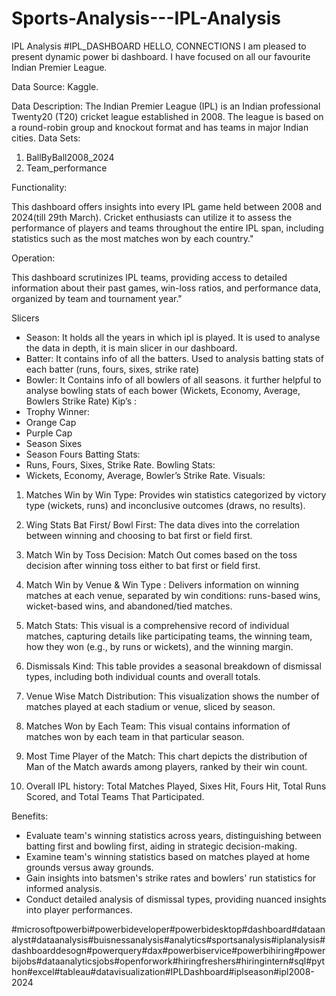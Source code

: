 # Sports-Analysis---IPL-Analysis
IPL Analysis
#IPL_DASHBOARD
HELLO, CONNECTIONS 
I am pleased to present dynamic power bi dashboard. I have focused on all our favourite Indian Premier League. 

Data Source: Kaggle. 


Data Description:
The Indian Premier League (IPL) is an Indian professional Twenty20 (T20) cricket league established in 2008. The league is based on a round-robin group and knockout format and has teams in major Indian cities.
Data Sets:
1.	BallByBall2008_2024
2.	Team_performance
	
Functionality:

This dashboard offers insights into every IPL game held between 2008 and 2024(till 29th March). Cricket enthusiasts can utilize it to assess the performance of players and teams throughout the entire IPL span, including statistics such as the most matches won by each country."

Operation:

This dashboard scrutinizes IPL teams, providing access to detailed information about their past games, win-loss ratios, and performance data, organized by team and tournament year."


Slicers
- Season:
It holds all the years in which ipl is played. It is used to analyse the data in depth, it is main slicer in our dashboard.
- Batter:
It contains info of all the batters. Used to analysis batting stats of each batter (runs, fours, sixes, strike rate)
- Bowler:
It Contains info of all bowlers of all seasons. it further helpful to analyse bowling stats of each bower (Wickets, Economy, Average, Bowlers Strike Rate)
Kip’s : 
- Trophy Winner:
- Orange Cap 
- Purple Cap
- Season Sixes
- Season Fours 
Batting Stats:
-	Runs, Fours, Sixes, Strike Rate.
Bowling Stats:
-	Wickets, Economy, Average, Bowler’s Strike Rate. 
Visuals: 
1.	Matches Win by Win Type:
  	Provides win statistics categorized by victory type (wickets, runs) and inconclusive outcomes (draws, no results).
  	
2.	Wing Stats Bat First/ Bowl First:
  	The data dives into the correlation between winning and choosing to bat first or field first.
  	
3.	Match Win by Toss Decision:
     Match Out comes based on the toss decision after winning toss either to bat first or field first.
  	
4.	Match Win by Venue & Win Type :
  	Delivers information on winning matches at each venue, separated by win conditions: runs-based wins, wicket-based wins, and abandoned/tied matches.
  	
5.	Match Stats:
    This visual is a comprehensive record of individual matches, capturing details like participating teams, the winning team, how they won (e.g., by runs or wickets), and the winning margin.
  	
6.	Dismissals Kind:
    This table provides a seasonal breakdown of dismissal types, including both individual counts and overall totals.
  	
7.	Venue Wise Match Distribution:
    This visualization shows the number of matches played at each stadium or venue, sliced by season.
  	
8.	Matches Won by Each Team: 
    This visual contains information of matches won by each team in that particular season.
  	
9.	Most Time Player of the Match:
    This chart depicts the distribution of Man of the Match awards among players, ranked by their win count.
  	
10.	Overall IPL history: Total Matches Played, Sixes Hit, Fours Hit, Total Runs Scored, and Total Teams That Participated.


Benefits:

- Evaluate team's winning statistics across years, distinguishing between batting first and bowling first, aiding in strategic decision-making.
- Examine team's winning statistics based on matches played at home grounds versus away grounds.
- Gain insights into batsmen's strike rates and bowlers' run statistics for informed analysis.
- Conduct detailed analysis of dismissal types, providing nuanced insights into player performances.

#microsoftpowerbi#powerbideveloper#powerbidesktop#dashboard#dataanalyst#dataanalysis#buisnessanalysis#analytics#sportsanalysis#iplanalysis#dashboarddesogn#powerquery#dax#powerbiservice#powerbihiring#powerbijobs#dataanalyticsjobs#openforwork#hiringfreshers#hiringintern#sql#python#excel#tableau#datavisualization#IPLDashboard#iplseason#ipl2008-2024

